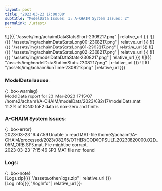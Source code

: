 ```yaml
---
layout: post
title: "2023-03-23 17:00:00"
subtitle: "ModelData Issues: 1; A-CHAIM System Issues: 2"
permalink: /latest/
---
```


![]({{ "/assets/img/achaimDataStatsShort-2308217.png" | relative_url }})
![]({{ "/assets/img/achaimDataStatsLong00-2308217.png" | relative_url }})
![]({{ "/assets/img/achaimDataStatsLong01-2308217.png" | relative_url }})
![]({{ "/assets/img/achaimDataStatsLong02-2308217.png" | relative_url }})
![]({{ "/assets/img/modelDataDataStats-2308217.png" | relative_url }})
![]({{ "/assets/img/modelDataStationStats-2308217.png" | relative_url }})
![]({{ "/assets/img/achaimRunTime-2308217.png" | relative_url }})


### ModelData Issues:  
  
{: .box-warning}  
 ModelData report for 23-Mar-2023 17:15:07   
 /home2/achaim1/A-CHAIM/modelData/2023/082/17/modelData.mat   
 11.2% of IONO foF2 data is non-zero and finite.   
  
### A-CHAIM System Issues:  
  
{: .box-error}  
2023-03-23 16:47:59 Unable to read MAT-file /home2/achaim1/A-CHAIM/processed/2023/082/15/OTHER/COD0OPSULT_20230820000_02D_05M_ORB.SP3.mat. File might be corrupt.  
2023-03-23 17:15:46 SP3 MAT file not found  

### Logs:  
  
{: .box-note}  
[Logs.zip]({{ "/assets/other/logs.zip" | relative_url }})  
[Log Info]({{ "/logInfo" | relative_url }})  
